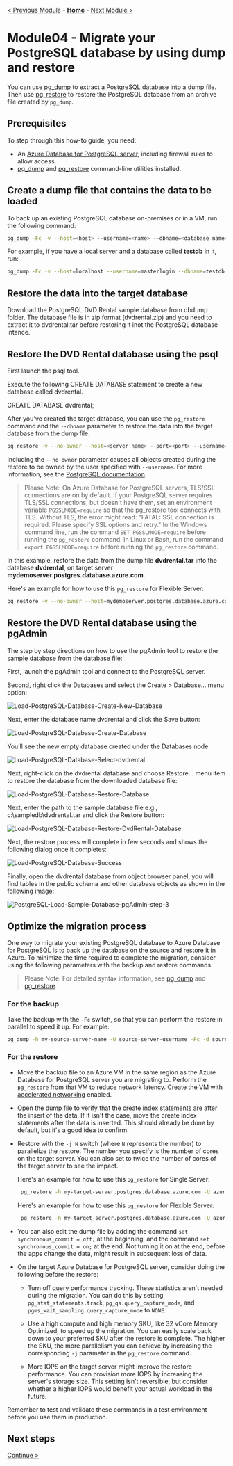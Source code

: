 [< Previous Module](../module01/CreateAzurePostGresql.md) - **[Home](../../README.md)** - [Next Module >](./how-to-migrate-using-export-and-import.md)


# Module04 - Migrate your PostgreSQL database by using dump and restore


You can use [pg_dump](https://www.postgresql.org/docs/current/static/app-pgdump.html) to extract a PostgreSQL database into a dump file. Then use [pg_restore](https://www.postgresql.org/docs/current/static/app-pgrestore.html) to restore the PostgreSQL database from an archive file created by `pg_dump`.

## Prerequisites

To step through this how-to guide, you need:
- An [Azure Database for PostgreSQL server](../single-server/quickstart-create-server-database-portal.md), including firewall rules to allow access.
- [pg_dump](https://www.postgresql.org/docs/current/static/app-pgdump.html) and [pg_restore](https://www.postgresql.org/docs/current/static/app-pgrestore.html) command-line utilities installed.

## Create a dump file that contains the data to be loaded

To back up an existing PostgreSQL database on-premises or in a VM, run the following command:

```bash
pg_dump -Fc -v --host=<host> --username=<name> --dbname=<database name> -f <database>.dump
```
For example, if you have a local server and a database called **testdb** in it, run:

```bash
pg_dump -Fc -v --host=localhost --username=masterlogin --dbname=testdb -f testdb.dump
```

## Restore the data into the target database

Download the PostgreSQL DVD Rental sample database from dbdump folder. The database file is in zip format (dvdrental.zip) and you need to extract it to dvdrental.tar before restoring it inot the PostgreSQL database intance.

## Restore the DVD Rental database using the psql

First launch the psql tool.

Execute the following CREATE DATABASE statement to create a new database called dvdrental.

CREATE DATABASE dvdrental;


After you've created the target database, you can use the `pg_restore` command and the  `--dbname` parameter to restore the data into the target database from the dump file.

```bash
pg_restore -v --no-owner --host=<server name> --port=<port> --username=<user-name> --dbname=<target database name> C:\sampledb\dvdrental.tar
```

Including the `--no-owner` parameter causes all objects created during the restore to be owned by the user specified with `--username`. For more information, see the [PostgreSQL documentation](https://www.postgresql.org/docs/9.6/static/app-pgrestore.html).

> Please Note:
> On Azure Database for PostgreSQL servers, TLS/SSL connections are on by default. If your PostgreSQL server requires TLS/SSL connections, but doesn't have them, set an environment variable `PGSSLMODE=require` so that the pg_restore tool connects with TLS. Without TLS, the error might read: "FATAL: SSL connection is required. Please specify SSL options and retry." In the Windows command line, run the command `SET PGSSLMODE=require` before running the `pg_restore` command. In Linux or Bash, run the command `export PGSSLMODE=require` before running the `pg_restore` command. 
>

In this example, restore the data from the dump file **dvdrental.tar** into the database **dvdrental**, on target server **mydemoserver.postgres.database.azure.com**.


Here's an example for how to use this `pg_restore` for Flexible Server:

```bash
pg_restore -v --no-owner --host=mydemoserver.postgres.database.azure.com --port=5432 --username=mylogin --dbname=mypgsqldb C:\sampledb\dvdrental.tar
```
## Restore the DVD Rental database using the pgAdmin

The step by step directions on how to use the pgAdmin tool to restore the sample database from the database file:

First, launch the pgAdmin tool and connect to the PostgreSQL server.

Second, right click the Databases and select the Create > Database… menu option:


![Load-PostgreSQL-Database-Create-New-Database](./image/Load-PostgreSQL-Database-Create-New-Database.png) 

Next, enter the database name dvdrental and click the Save button:

![Load-PostgreSQL-Database-Create-Database](./image/Load-PostgreSQL-Database-Create-Database.png) 

You’ll see the new empty database created under the Databases node:

![Load-PostgreSQL-Database-Select-dvdrental](./image/Load-PostgreSQL-Database-Select-dvdrental.png) 

Next, right-click on the dvdrental database and choose Restore… menu item to restore the database from the downloaded database file:

![Load-PostgreSQL-Database-Restore-Database](./image/Load-PostgreSQL-Database-Restore-Database.png) 

Next, enter the path to the sample database file e.g., c:\sampledb\dvdrental.tar and click the Restore button:

![Load-PostgreSQL-Database-Restore-DvdRental-Database](./image/Load-PostgreSQL-Database-Restore-DvdRental-Database.png) 

Next, the restore process will complete in few seconds and shows the following dialog once it completes:

![Load-PostgreSQL-Database-Success](./image/Load-PostgreSQL-Database-Success.png)

Finally, open the dvdrental database from object browser panel, you will find tables in the public schema and other database objects as shown in the following image:

![PostgreSQL-Load-Sample-Database-pgAdmin-step-3](./image/PostgreSQL-Load-Sample-Database-pgAdmin-step-3.png)


## Optimize the migration process

One way to migrate your existing PostgreSQL database to Azure Database for PostgreSQL is to back up the database on the source and restore it in Azure. To minimize the time required to complete the migration, consider using the following parameters with the backup and restore commands.

> Please Note:
> For detailed syntax information, see [pg_dump](https://www.postgresql.org/docs/current/static/app-pgdump.html) and [pg_restore](https://www.postgresql.org/docs/current/static/app-pgrestore.html).
>

### For the backup

Take the backup with the `-Fc` switch, so that you can perform the restore in parallel to speed it up. For example:

```bash
pg_dump -h my-source-server-name -U source-server-username -Fc -d source-databasename -f Z:\Data\Backups\dvdrental.dump
```

### For the restore

- Move the backup file to an Azure VM in the same region as the Azure Database for PostgreSQL server you are migrating to. Perform the `pg_restore` from that VM to reduce network latency. Create the VM with [accelerated networking](../../virtual-network/create-vm-accelerated-networking-powershell.md) enabled.

- Open the dump file to verify that the create index statements are after the insert of the data. If it isn't the case, move the create index statements after the data is inserted. This should already be done by default, but it's a good idea to confirm.

- Restore with the `-j N` switch (where `N` represents the number) to parallelize the restore. The number you specify is the number of cores on the target server. You can also set to twice the number of cores of the target server to see the impact.

    Here's an example for how to use this `pg_restore` for Single Server:

    ```bash
     pg_restore -h my-target-server.postgres.database.azure.com -U azure-postgres-username@my-target-server -j 4 -d my-target-databasename Z:\Data\Backups\dvdrental.dump
    ```

    Here's an example for how to use this `pg_restore` for Flexible Server:

    ```bash
     pg_restore -h my-target-server.postgres.database.azure.com -U azure-postgres-username -j 4 -d my-target-databasename Z:\Data\Backups\dvdrental.dump
    ```

- You can also edit the dump file by adding the command `set synchronous_commit = off;` at the beginning, and the command `set synchronous_commit = on;` at the end. Not turning it on at the end, before the apps change the data, might result in subsequent loss of data.

- On the target Azure Database for PostgreSQL server, consider doing the following before the restore:
    
  - Turn off query performance tracking. These statistics aren't needed during the migration. You can do this by setting `pg_stat_statements.track`, `pg_qs.query_capture_mode`, and `pgms_wait_sampling.query_capture_mode` to `NONE`.

  - Use a high compute and high memory SKU, like 32 vCore Memory Optimized, to speed up the migration. You can easily scale back down to your preferred SKU after the restore is complete. The higher the SKU, the more parallelism you can achieve by increasing the corresponding `-j` parameter in the `pg_restore` command.

  - More IOPS on the target server might improve the restore performance. You can provision more IOPS by increasing the server's storage size. This setting isn't reversible, but consider whether a higher IOPS would benefit your actual workload in the future.

Remember to test and validate these commands in a test environment before you use them in production.

## Next steps
[Continue >](../module02/how-to-migrate-using-export-and-import.md)


